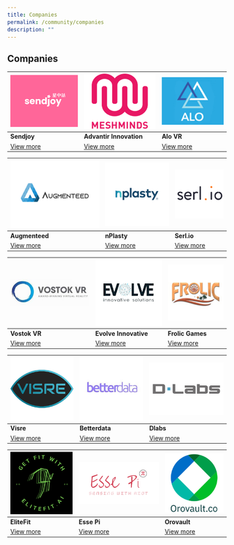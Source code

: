 ```yaml
---
title: Companies
permalink: /community/companies
description: ""
---
```

## Companies

| ![Alt text for image on Isomer site](/images/sendjoy.jpg) | ![Alt text for image on Isomer site](/images/MeshMinds.png) | ![Alt text for image on Isomer site](/images/Meshminds-logoweb.png) |
| -------- | -------- | -------- |
| **Sendjoy**    | **Advantir Innovation**     | **Alo VR**  |
|[View more](/Sendjoy) |    [View more]()  | [View more]()  |

|![Alt text for image on Isomer site](/images/rsz_1augmenteed.png)| ![Alt text for image on Isomer site](/images/nplasty.png) | ![Alt text for image on Isomer site](/images/serlIo.png) |
| -------- | -------- | -------- |
| **Augmenteed**    | **nPlasty**     | **Serl.io**  |
|[View more](/Sendjoy) |    [View more]()  | [View more]()  |

|![Alt text for image on Isomer site](/images/vostok.jpeg)| ![Alt text for image on Isomer site](/images/evolve_Innovative.jpg) | ![Alt text for image on Isomer site](/images/Frolic_Games.png)|
| -------- | -------- | -------- |
| **Vostok VR**    | **Evolve Innovative**     | **Frolic Games**  |
|[View more](/Sendjoy) |    [View more]()  | [View more]()  |

|![Alt text for image on Isomer site](/images/visre.jpeg)| ![Alt text for image on Isomer site](/images/betterdata.png) |![Alt text for image on Isomer site](/images/dlabs.jpeg)|
| -------- | -------- | -------- |
| **Visre**    | **Betterdata**     | **Dlabs**  |
|[View more](/Sendjoy) |    [View more]()  | [View more]()  |

|![Alt text for image on Isomer site](/images/elitefit.png)| ![Alt text for image on Isomer site](/images/EssePi.png)|![Alt text for image on Isomer site](/images/oravault.jpeg)|
| -------- | -------- | -------- |
| **EliteFit**    | **Esse Pi**     | **Orovault**  |
|[View more](/Sendjoy) |    [View more]()  | [View more]()  |